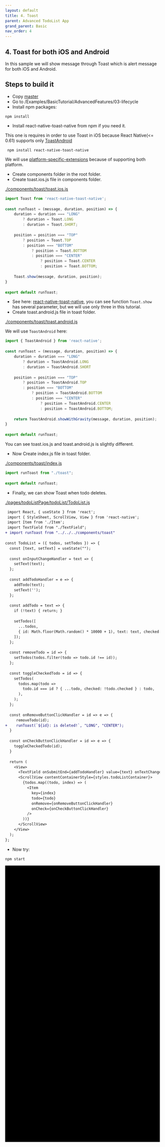 ```yaml
---
layout: default
title: 4. Toast
parent: Advanced TodoList App
grand_parent: Basic
nav_order: 4
---
```

## 4. Toast for both iOS and Android
In this sample we will show message through Toast which is alert message for both iOS and Android.

## Steps to build it
* Copy [master](https://github.com/JeffGuKang/react-native-tutorial)
* Go to /Examples/BasicTutorial/AdvancedFeatures/03-lifecycle
* Install npm packages:
```
npm install 
```
* Install react-native-toast-native from npm if you need it.

This one is requires in order to use Toast in iOS because React Native(<= 0.61) supports only [ToastAndroid](https://facebook.github.io/react-native/docs/toastandroid)  
```
 npm install react-native-toast-native
```
We will use [platform-specific-extensions](https://facebook.github.io/react-native/docs/platform-specific-code#platform-specific-extensions) because of supporting both platform.
* Create components folder in the root folder.
* Create toast.ios.js file in components folder.

[./components/toast/toast.ios.js](https://github.com/JeffGuKang/react-native-tutorial/blob/master/Examples/BasicTutorial/AdvancedFeatures/04-toast/components/toast/toast.ios.js)

```javascript
import Toast from 'react-native-toast-native';

const runToast = (message, duration, position) => {
    duration = duration === "LONG"
        ? duration = Toast.LONG
        : duration = Toast.SHORT;

    position = position === "TOP"
        ? position = Toast.TOP
        : position === "BOTTOM"
            ? position = Toast.BOTTOM
            : position === "CENTER"
                ? position = Toast.CENTER
                : position = Toast.BOTTOM;

    Toast.show(message, duration, position);
}

export default runToast;
```

* See here: [react-native-toast-native](https://github.com/onemolegames/react-native-toast-native#example-usage), you can see function ```Toast.show``` has several parameter, but we will use only three in this tutorial.
* Create toast.android.js file in toast folder.

[./components/toast/toast.android.js](https://github.com/JeffGuKang/react-native-tutorial/blob/master/Examples/BasicTutorial/AdvancedFeatures/04-toast/components/toast/toast.ios.js)

We will use ```ToastAndroid``` here:
```javascript
import { ToastAndroid } from 'react-native';

const runToast = (message, duration, position) => {
    duration = duration === "LONG"
        ? duration = ToastAndroid.LONG
        : duration = ToastAndroid.SHORT

    position = position === "TOP"
        ? position = ToastAndroid.TOP
        : position === "BOTTOM"
            ? position = ToastAndroid.BOTTOM
            : position === "CENTER"
                ? position = ToastAndroid.CENTER
                : position = ToastAndroid.BOTTOM;

    return ToastAndroid.showWithGravity(message, duration, position);
}

export default runToast;
```
You can see toast.ios.js and toast.android.js is slightly different.

* Now Create index.js file in toast folder.

[./components/toast/index.js](https://github.com/JeffGuKang/react-native-tutorial/blob/master/Examples/BasicTutorial/AdvancedFeatures/04-toast/components/toast/toast.ios.js)
```javascript
import runToast from "./toast";

export default runToast;
```

* Finally, we can show Toast when todo deletes.
 
[./pages/todoListPage/todoList/TodoList.js](https://github.com/JeffGuKang/react-native-tutorial/blob/master/Examples/BasicTutorial/AdvancedFeatures/04-toast/pages/todoListPage/todoList/TodoList.js)
```diff
 import React, { useState } from 'react';
 import { StyleSheet, ScrollView, View } from 'react-native';
 import Item from './Item';
 import TextField from "./TextField";
+ import runToast from "../../../components/toast"

const TodoList = ({ todos, setTodos }) => {
  const [text, setText] = useState("");

  const onInputChangeHandler = text => {
    setText(text);
  };

  const addTodoHandler = e => {
    addTodo(text);
    setText('');
  };

  const addTodo = text => {
    if (!text) { return; }

    setTodos([
      ...todos,
      { id: Math.floor(Math.random() * 10000 + 1), text: text, checked: false },
    ]);
  };

  const removeTodo = id => {
    setTodos(todos.filter(todo => todo.id !== id));
  };

  const toggleCheckedTodo = id => {
    setTodos(
      todos.map(todo =>
        todo.id === id ? { ...todo, checked: !todo.checked } : todo,
      ),
    );
  };

  const onRemoveButtonClickHandler = id => e => {
     removeTodo(id);
+    runToast(`${id}: is deleted!`, "LONG", "CENTER");
  }

  const onCheckButtonClickHandler = id => e => {
    toggleCheckedTodo(id);
  }

  return (
    <View>
      <TextField onSubmitEnd={addTodoHandler} value={text} onTextChange={onInputChangeHandler} />
      <ScrollView contentContainerStyle={styles.todoListContainer}>
        {todos.map((todo, index) => (
          <Item
            key={index}
            todo={todo}
            onRemove={onRemoveButtonClickHandler}
            onCheck={onCheckButtonClickHandler}
          />
        ))}
      </ScrollView>
    </View>
  );
};
```

* Now try: 
```
npm start
```

![](../images/toast.gif "toast")
